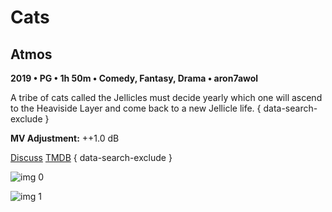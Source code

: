 # Cats

## Atmos

**2019 • PG • 1h 50m • Comedy, Fantasy, Drama • aron7awol**

A tribe of cats called the Jellicles must decide yearly which one will ascend to the Heaviside Layer and come back to a new Jellicle life.
{ data-search-exclude }

**MV Adjustment:** ++1.0 dB

[Discuss](https://www.avsforum.com/threads/bass-eq-for-filtered-movies.2995212/post-59425088)  [TMDB](536869)
{ data-search-exclude }

![img 0](https://i.imgur.com/tDWyTeY.jpg)

![img 1](https://i.imgur.com/Kff86JI.png)

